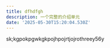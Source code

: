 ```yaml
---
title: dfhdfgh
description: 一个完整的介绍单元
date: '2025-05-30T15:20:04.530Z'
---
```

sk;kgpokpgwkgkpojhpojrtjojrothreey56y
